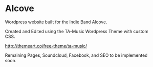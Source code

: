 # Alcove
Wordpress website built for the Indie Band Alcove.

Created and Edited using the TA-Music Wordpress Theme with custom CSS.

http://themeart.co/free-theme/ta-music/

Remaining Pages, Soundcloud, Facebook, and SEO to be implemented soon.
